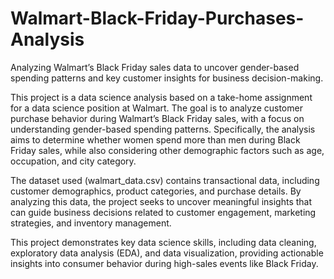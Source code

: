 # Walmart-Black-Friday-Purchases-Analysis
Analyzing Walmart’s Black Friday sales data to uncover gender-based spending patterns and key customer insights for business decision-making.

This project is a data science analysis based on a take-home assignment for a data science position at Walmart. The goal is to analyze customer purchase behavior during Walmart’s Black Friday sales, with a focus on understanding gender-based spending patterns. Specifically, the analysis aims to determine whether women spend more than men during Black Friday sales, while also considering other demographic factors such as age, occupation, and city category.

The dataset used (walmart_data.csv) contains transactional data, including customer demographics, product categories, and purchase details. By analyzing this data, the project seeks to uncover meaningful insights that can guide business decisions related to customer engagement, marketing strategies, and inventory management.

This project demonstrates key data science skills, including data cleaning, exploratory data analysis (EDA), and data visualization, providing actionable insights into consumer behavior during high-sales events like Black Friday.
